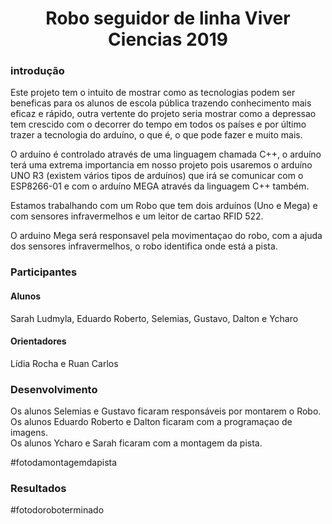<div align="center">
  <h1>Robo seguidor de linha Viver Ciencias 2019</h1>
</div>

### introdução
Este projeto tem o intuito de mostrar como as tecnologias podem ser beneficas para os alunos de escola pública trazendo conhecimento mais eficaz e rápido, outra vertente do projeto seria mostrar como a depressao tem crescido com o decorrer do tempo em todos os países e por último trazer a tecnologia do arduíno, o que é, o que pode fazer e muito mais.

O arduíno é controlado através de uma linguagem chamada C++, o arduíno terá uma extrema importancia em nosso projeto pois usaremos o arduíno UNO R3 (existem vários tipos de arduínos) que irá se comunicar com o ESP8266-01 e com o arduíno MEGA através da linguagem C++ também.

Estamos trabalhando com um Robo que tem dois arduínos (Uno e Mega) e com sensores infravermelhos e um leitor de cartao RFID 522.

O arduino Mega será responsavel pela movimentaçao do robo, com a ajuda dos sensores infravermelhos, o robo identifica onde está a pista.

### Participantes

#### Alunos
Sarah Ludmyla, Eduardo Roberto, Selemias, Gustavo, Dalton e Ycharo

#### Orientadores
Lídia Rocha e Ruan Carlos

### Desenvolvimento

Os alunos Selemias e Gustavo ficaram responsáveis por montarem o Robo.<br>
Os alunos Eduardo Roberto e Dalton ficaram com a programaçao de imagens.<br>
Os alunos Ycharo e Sarah ficaram com a montagem da pista.<br>

#fotodamontagemdapista

### Resultados

#fotodoroboterminado
